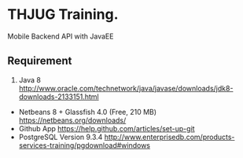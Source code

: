 THJUG Training.
===================
Mobile Backend API with JavaEE

Requirement
-----
 1. Java 8 http://www.oracle.com/technetwork/java/javase/downloads/jdk8-downloads-2133151.html
 -  Netbeans 8 + Glassfish 4.0 (Free, 210 MB) https://netbeans.org/downloads/
 -  Github App https://help.github.com/articles/set-up-git
 -  PostgreSQL Version 9.3.4  http://www.enterprisedb.com/products-services-training/pgdownload#windows
